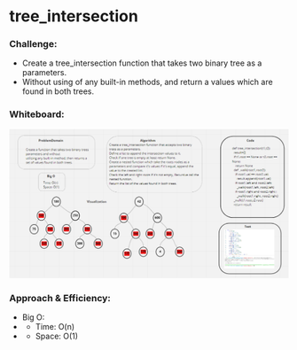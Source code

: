 # tree_intersection

### Challenge:
- Create a tree_intersection function that takes two binary tree as a parameters.
- Without using of any built-in methods, and return a values which are found in both trees.

### Whiteboard:
![](tree_intersection.PNG)

### Approach & Efficiency:
- Big O:
- - Time: O(n)
- - Space: O(1)